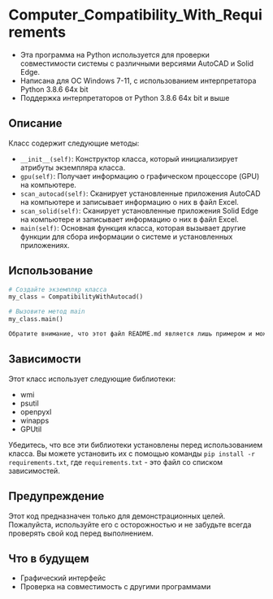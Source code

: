 # Computer_Compatibility_With_Requirements

 - Эта программа на Python используется для проверки совместимости системы с различными версиями AutoCAD и Solid Edge.
 - Написана для ОС Windows 7-11, с использованием интерпретатора Python 3.8.6 64x bit
 - Поддержка интерпретаторов от Python 3.8.6 64x bit и выше
## Описание

Класс содержит следующие методы:

- `__init__(self)`: Конструктор класса, который инициализирует атрибуты экземпляра класса.
- `gpu(self)`: Получает информацию о графическом процессоре (GPU) на компьютере.
- `scan_autocad(self)`: Сканирует установленные приложения AutoCAD на компьютере и записывает информацию о них в файл Excel.
- `scan_solid(self)`: Сканирует установленные приложения Solid Edge на компьютере и записывает информацию о них в файл Excel.
- `main(self)`: Основная функция класса, которая вызывает другие функции для сбора информации о системе и установленных приложениях.

## Использование

```python
# Создайте экземпляр класса
my_class = CompatibilityWithAutocad()

# Вызовите метод main
my_class.main()

Обратите внимание, что этот файл README.md является лишь примером и может потребовать дополнительной настройки в соответствии с вашими требованиями. Если у вас возникнут дополнительные вопросы или проблемы, не стесняйтесь обращаться!
```
## Зависимости
Этот класс использует следующие библиотеки:

 - wmi
 - psutil
 - openpyxl
 - winapps
 - GPUtil

Убедитесь, что все эти библиотеки установлены перед использованием класса.
Вы можете установить их с помощью команды `pip install -r requirements.txt`, где `requirements.txt` - это файл со списком зависимостей.

## Предупреждение
Этот код предназначен только для демонстрационных целей. Пожалуйста, используйте его с осторожностью и не забудьте всегда проверять свой код перед выполнением.

## Что в будущем

 - Графический интерфейс
 - Проверка на совместимость с другими программами
